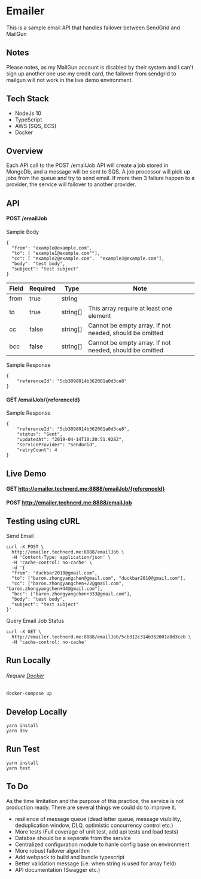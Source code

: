 # Emailer

This is a sample email API that handles failover between SendGrid and MailGun

## Notes

Please notes, as my MailGun account is disabled by their system and I can't sign up another one use my credit card, the failover from sendgrid to mailgun will not work in the live demo environment.

## Tech Stack

- NodeJs 10
- TypeScript
- AWS (SQS, ECS)
- Docker

## Overview

Each API call to the POST /emailJob API will create a job stored in MongoDb, and a message will be sent to SQS. A job processor will pick up jobs from the queue and try to send email. If more then 3 failure happen to a provider, the service will failover to another provider.

## API

#### POST /emailJob

Sample Body

```
{
  "from": "example@example.com",
  "to": [ "example1@example.com""],
  "cc": [ "example2@example.com",  "example3@example.com"],
  "body": "test body",
  "subject": "test subject"
}
```

| Field | Required | Type     | Note                                                    |
| ----- | -------- | -------- | ------------------------------------------------------- |
| from  | true     | string   |                                                         |
| to    | true     | string[] | This array require at least one element                 |
| cc    | false    | string[] | Cannot be empty array. If not needed, should be omitted |
| bcc   | false    | string[] | Cannot be empty array. If not needed, should be omitted |

Sample Response

```
{
    "referenceId": "5cb3098014b362001a0d3ce8"
}
```

#### GET /emailJob/{referenceId}

Sample Response

```
{
    "referenceId": "5cb3098014b362001a0d3ce8",
    "status": "Sent",
    "updatedAt": "2019-04-14T10:20:51.928Z",
    "serviceProvider": "SendGrid",
    "retryCount": 4
}
```

## Live Demo

#### GET http://emailer.technerd.me:8888/emailJob/{referenceId}

#### POST http://emailer.technerd.me:8888/emailJob

## Testing using cURL

Send Email

```
curl -X POST \
  http://emailer.technerd.me:8888/emailJob \
  -H 'Content-Type: application/json' \
  -H 'cache-control: no-cache' \
  -d '{
  "from": "duckbar2010@gmail.com",
  "to": ["baron.zhongyangchen@gmail.com", "duckbar2010@gmail.com"],
  "cc": ["baron.zhongyangchen+22@gmail.com", "baron.zhongyangchen+44@gmail.com"],
  "bcc": ["baron.zhongyangchen+333@gmail.com"],
  "body": "test body",
  "subject": "test subject"
}'
```

Query Email Job Status

```
curl -X GET \
  http://emailer.technerd.me:8888/emailJob/5cb312c314b362001a0d3ceb \
  -H 'cache-control: no-cache'
```

## Run Locally

###### Require [Docker](https://www.docker.com)

```
docker-compose up
```

## Develop Locally

```
yarn install
yarn dev
```

## Run Test

```
yarn install
yarn test
```

## To Do

As the time limitation and the purpose of this practice, the service is not production ready. There are several things we could do to improve it.

- resilience of message queue (dead letter queue, message visibility, deduplication window, DLQ, optimistic concurrency control etc.)
- More tests (Full coverage of unit test, add api tests and load tests)
- Databse should be a seperate from the service
- Centralized configuration module to hanle config base on environment
- More robust failover algorithm
- Add webpack to build and bundle typescript
- Better validation message (i.e. when string is used for array field)
- API documentation (Swagger etc.)
